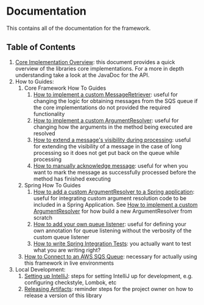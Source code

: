 # Documentation
This contains all of the documentation for the framework.

## Table of Contents

1. [Core Implementation Overview](core-implementations-overview.md): this document provides a quick overview of the libraries core implementations. For a
more in depth understanding take a look at the JavaDoc for the API.
1. How to Guides:
    1. Core Framework How To Guides
        1. [How to implement a custom MessageRetriever](how-to-guides/core/core-how-to-implement-a-custom-message-retrieval.md): useful for changing the logic
        for obtaining messages from the SQS queue if the core implementations do not provided the required functionality
        1. [How to implement a custom ArgumentResolver](how-to-guides/core/core-how-to-implement-a-custom-argument-resolver.md): useful for changing how the
        arguments in the method being executed are resolved
        1. [How to extend a message's visibility during processing](how-to-guides/core/core-how-to-extend-message-visibility-during-processing.md): useful for
        extending the visibility of a message in the case of long processing so it does not get put back on the queue while processing
        1. [How to manually acknowledge message](how-to-guides/core/core-how-to-manually-acknowledge-message.md): useful for when you want to mark the
        message as successfully processed before the method has finished executing
    1. Spring How To Guides
        1. [How to add a custom ArgumentResolver to a Spring application](how-to-guides/spring/spring-how-to-add-custom-argument-resolver.md): useful for
        integrating custom argument resolution code to be included in a Spring Application. See [How to implement a custom ArgumentResolver](how-to-guides/core/core-how-to-implement-a-custom-argument-resolver.md)
        for how build a new ArgumentResolver from scratch
        1. [How to add your own queue listener](how-to-guides/spring/spring-how-to-add-own-queue-listener.md): useful for defining your own annotation for
        queue listening without the verbosity of the custom queue listener
        1. [How to write Spring Integration Tests](how-to-guides/spring/spring-how-to-write-integration-tests.md): you actually want to test what you are
        writing right?
    1. [How to Connect to an AWS SQS Queue](how-to-guides/how-to-connect-to-aws-sqs-queue.md): necessary for actually using this framework in live environments
1. Local Development:
    1. [Setting up IntelliJ](local-development/setting-up-intellij.md): steps for setting IntelliJ up for development,
    e.g. configuring checkstyle, Lombok, etc
    1. [Releasing Artifacts](local-development/release-artifact.md): reminder steps for the project owner on how to
    release a version of this library
   
